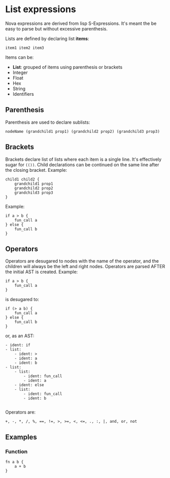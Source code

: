 # List expressions

Nova expressions are derived from lisp S-Expressions. It's meant the be easy to parse but without excessive parenthesis.


Lists are defined by declaring list **items**:

```
item1 item2 item3
```

Items can be:

* **List**: grouped of items using parenthesis or brackets
* Integer
* Float
* Hex
* String
* Identifiers

## Parenthesis

Parenthesis are used to declare sublists:

```
nodeName (grandchild1 prop1) (grandchild2 prop2) (grandchild3 prop3)
```

## Brackets

Brackets declare list of lists where each item is a single line. It's effectively sugar for `(())`. Child declarations can be continued on the same line after the closing bracket. Example:

```
child1 child2 {
    grandchild1 prop1
    grandchild2 prop2
    grandchild3 prop3
}
```

Example:

```
if a > b {
    fun_call a
} else {
    fun_call b
}

```


## Operators

Operators are desugared to nodes with the name of the operator, and the children will always be the left and right nodes. Operators are parsed AFTER the initial AST is created. Example:

```
if a > b {
    fun_call a
}
```

is desugared to:

```
if (> a b) {
    fun_call a
} else { 
    fun_call b
}
```

or, as an AST:

```
- ident: if
- list:
    - ident: >
    - ident: a
    - ident: b
- list:
    - list:
        - ident: fun_call
        - ident: a
    - ident: else
    - list:
        - ident: fun_call
        - ident: b


```

Operators are:

```
+, -, *, /, %, ==, !=, >, >=, <, <=, ., :, |, and, or, not
```

## Examples

### Function

```
fn a b {
    a + b
}
```
